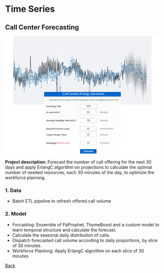 # Time Series
## Call Center Forecasting
![](/images/ts_call_center.png)

**Project description:** Forecast the number of call offering for the next 30 days and apply ErlangC algorithm on projections to calculate the optimal number of needed resources, each 30 minutes of the day, to optimize the workforce planning. 

### 1. Data
* Batch ETL pipeline to refresh offered call volume

### 2. Model
* Forcasting: Ensemble of FbProphet, ThymeBoost and a custom model to learn temporal structure and calculate the forecast.
* Calculate the seasonal daily distribution of calls.
* Dispatch forecasted call volume according to daily proportions, by slice of 30 minutes.
* Workforce Planinng: Apply ErlangC algorithm on each slice of 30 minutes

[Back](https://cotedave.github.io/)
